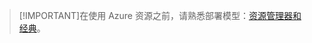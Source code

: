 > [!IMPORTANT]在使用 Azure 资源之前，请熟悉部署模型：[资源管理器和经典](../articles/azure-resource-manager/resource-manager-deployment-model.md)。

<!---HONumber=79-->